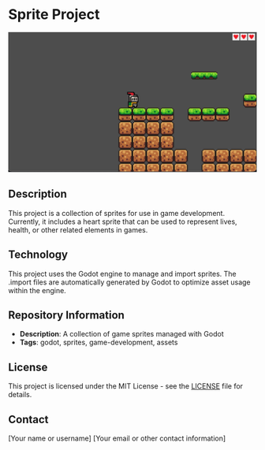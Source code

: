 # Sprite Project

![Game Screenshot](.github/print.png)

## Description
This project is a collection of sprites for use in game development. Currently, it includes a heart sprite that can be used to represent lives, health, or other related elements in games.

## Technology
This project uses the Godot engine to manage and import sprites. The .import files are automatically generated by Godot to optimize asset usage within the engine.

## Repository Information
- **Description**: A collection of game sprites managed with Godot
- **Tags**: godot, sprites, game-development, assets

## License
This project is licensed under the MIT License - see the [LICENSE](LICENSE) file for details.

## Contact
[Your name or username]
[Your email or other contact information]